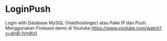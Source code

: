 # LoginPush
Login with Database MySQL (ViaIdhostinger) atau Pake IP dan Push Menggunakan Firebase demo di Youtube https://www.youtube.com/watch?v=djnR-IVmKr0
